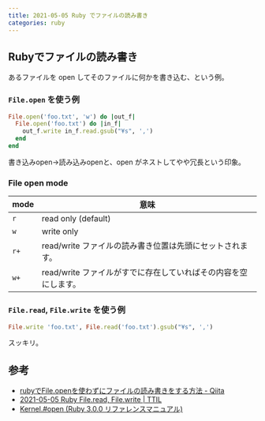 ```yaml
---
title: 2021-05-05 Ruby でファイルの読み書き
categories: ruby
---
```


## Rubyでファイルの読み書き

あるファイルを open してそのファイルに何かを書き込む、という例。

### `File.open` を使う例

```rb
File.open('foo.txt', 'w') do |out_f|
  File.open('foo.txt') do |in_f|
    out_f.write in_f.read.gsub("¥s", ',')
  end
end
```

書き込みopen→読み込みopenと、open がネストしてやや冗長という印象。

### File open mode

| mode | 意味 |
| --- | --- |
| `r`  | read only (default) |
| `w`  | write only  |
| `r+` | read/write ファイルの読み書き位置は先頭にセットされます。 |
| `w+` | read/write ファイルがすでに存在していればその内容を空にします。 |

### `File.read`, `File.write` を使う例

```rb
File.write 'foo.txt', File.read('foo.txt').gsub("¥s", ',')
```

スッキリ。

## 参考

- [rubyでFile.openを使わずにファイルの読み書きをする方法 - Qiita](https://qiita.com/south37/items/d3dc33cb9f9cda4f9dd0)
- [2021-05-05 Ruby File.read, File.write \| TTIL](/2021-05-05)
- [Kernel.#open (Ruby 3.0.0 リファレンスマニュアル)](https://docs.ruby-lang.org/ja/latest/method/Kernel/m/open.html)
